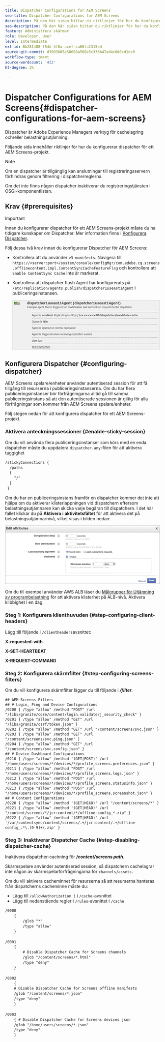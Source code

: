 ```yaml
---
title: Dispatcher Configurations for AEM Screens
seo-title: Dispatcher Configurations for AEM Screens
description: På den här sidan hittar du riktlinjer för hur du konfigurerar dispatcher för ett AEM Screens-projekt.
seo-description: På den här sidan hittar du riktlinjer för hur du konfigurerar dispatcher för ett AEM Screens-projekt.
feature: Administrera skärmar
role: Developer, User
level: Intermediate
exl-id: 8b281488-f54d-4f8a-acef-ca60fa2315ed
source-git-commit: d3903605e50668a568e5c336b47ad4c6d8cd1dc0
workflow-type: tm+mt
source-wordcount: '432'
ht-degree: 3%

---
```


# Dispatcher Configurations for AEM Screens{#dispatcher-configurations-for-aem-screens}

Dispatcher är Adobe Experience Managers verktyg för cachelagring och/eller belastningsutjämning.

Följande sida innehåller riktlinjer för hur du konfigurerar dispatcher för ett AEM Screens-projekt.

>[!NOTE]
>
>Om en dispatcher är tillgänglig kan anslutningar till registreringsservern förhindras genom filtrering i dispatcherreglerna.
>
>Om det inte finns någon dispatcher inaktiverar du registreringstjänsten i OSGi-komponentlistan.

## Krav {#prerequisites}

>[!IMPORTANT]
>Innan du konfigurerar dispatcher för ett AEM Screens-projekt måste du ha tidigare kunskaper om Dispatcher.
>Mer information finns i [Konfigurera Dispatcher](https://docs.adobe.com/content/help/en/experience-manager-dispatcher/using/configuring/dispatcher-configuration.html).

Följ dessa två krav innan du konfigurerar Dispatcher för AEM Screens:

* Kontrollera att du använder `v3 manifests`. Navigera till `https://<server:port>/system/console/configMgr/com.adobe.cq.screens.offlinecontent.impl.ContentSyncCacheFeatureFlag` och kontrollera att `Enable ContentSync Cache` inte är markerat.

* Kontrollera att dispatcher flush Agent har konfigurerats på `/etc/replication/agents.publish/dispatcher1useast1Agent` i publiceringsinstansen.

   ![bild](/help/user-guide/assets/dispatcher/dispatcher-1.png)

## Konfigurera Dispatcher {#configuring-dispatcher}

AEM Screens spelare/enheter använder autentiserad session för att få tillgång till resurserna i publiceringsinstanserna. Om du har flera publiceringsinstanser bör förfrågningarna alltid gå till samma publiceringsinstans så att den autentiserade sessionen är giltig för alla förfrågningar som kommer från AEM Screens spelare/enheter.

Följ stegen nedan för att konfigurera dispatcher för ett AEM Screens-projekt.

### Aktivera anteckningssessioner {#enable-sticky-session}

Om du vill använda flera publiceringsinstanser som körs med en enda dispatcher måste du uppdatera `dispatcher.any`-filen för att aktivera taggighet

```xml
/stickyConnections {
  /paths
  {
    "/"
  }
 }
```

Om du har en publiceringsinstans framför en dispatcher kommer det inte att hjälpa om du aktiverar klisterlappningen vid dispatchern eftersom belastningsutjämnaren kan skicka varje begäran till dispatchern. I det här fallet klickar du på **Aktivera** i **aktivitetsfältet** för att aktivera det på belastningsutjämnarnivå, vilket visas i bilden nedan:

![bild](/help/user-guide/assets/dispatcher/dispatcher-enable.png)

Om du till exempel använder AWS ALB läser du [Målgrupper för Utjämning av programbelastning](https://docs.aws.amazon.com/elasticloadbalancing/latest/application/load-balancer-target-groups.html) för att aktivera klisterhet på ALB-nivå. Aktivera klibbighet i en dag.

### Steg 1: Konfigurera klienthuvuden {#step-configuring-client-headers}

Lägg till följande i `/clientheaders`avsnittet:

**X-requested-with**

**X-SET-HEARTBEAT**

**X-REQUEST-COMMAND**

### Steg 2: Konfigurera skärmfilter {#step-configuring-screens-filters}

Om du vill konfigurera skärmfilter lägger du till följande i ***/filter***.

```
## AEM Screens Filters
## # Login, Ping and Device Configurations
/0200 { /type "allow" /method "POST" /url "/libs/granite/core/content/login.validate/j_security_check" }
/0201 { /type "allow" /method "GET" /url "/libs/granite/csrf/token.json" }
/0202 { /type "allow" /method "GET" /url "/content/screens/svc.json" }
/0203 { /type "allow" /method "GET" /url "/content/screens/svc.ping.json" }
/0204 { /type "allow" /method "GET" /url "/content/screens/svc.config.json" }
## # Device Dashboard Configurations
/0210 { /type "allow" /method '(GET|POST)' /url "/home/users/screens/*/devices/*/profile_screens.preferences.json" }
/0211 { /type "allow" /method "POST" /url "/home/users/screens/*/devices/*/profile_screens.logs.json" }
/0212 { /type "allow" /method "POST" /url "/home/users/screens/*/devices/*/profile_screens.statusinfo.json" }
/0213 { /type "allow" /method "POST" /url "/home/users/screens/*/devices/*/profile_screens.screenshot.json" }
## # Content Configurations
/0220 { /type "allow" /method '(GET|HEAD)' /url "/content/screens/*" }
/0221 { /type "allow" /method '(GET|HEAD)' /url "/content/screens/*/jcr:content/*/offline-config_*.zip" }
/0222 { /type "allow" /method '(GET|HEAD)' /url '/var/contentsync/content/screens/.+/jcr:content/.+/offline-config_.*\.[0-9]+\.zip' }
```

### Steg 3: Inaktiverar Dispatcher Cache {#step-disabling-dispatcher-cache}

Inaktivera dispatcher-cachning för ***/content/screens path***.

Skärmspelare använder autentiserad session, så dispatchern cachelagrar inte någon av skärmspelarförfrågningarna för `channels/assets`.

Om du vill aktivera cacheminnet för resurserna så att resurserna hanteras från dispatcherns cacheminne måste du:

* Lägg till `/allowAuthorization 1` i `/cache`-avsnittet
* Lägg till nedanstående regler i `/rules`-avsnittet i `/cache`

```xml
/0000
    {
        /glob "*"
        /type "allow"
    }   

/0001
    {
        # Disable Dispatcher Cache for Screens channels
        /glob "/content/screens/*.html"
        /type "deny" 
    }

/0002
    {
    # Disable Dispatcher Cache for Screens offline manifests
    /glob "/content/screens/*.json"
    /type "deny"
    }

/0003
    { # Disable Dispatcher Cache for Screens devices json 
    /glob "/home/users/screens/*.json"
    /type "deny"
    }
```
